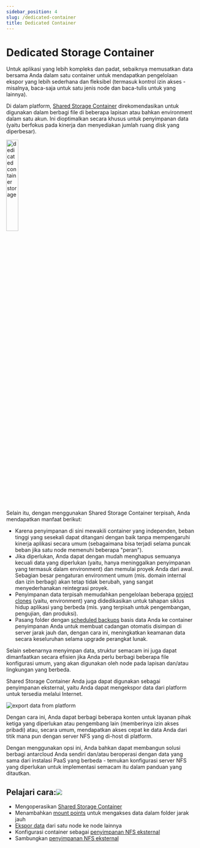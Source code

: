 ```yaml
---
sidebar_position: 4
slug: /dedicated-container
title: Dedicated Container
---
```


# Dedicated Storage Container

Untuk aplikasi yang lebih kompleks dan padat, sebaiknya memusatkan data bersama Anda dalam satu container untuk mendapatkan pengelolaan ekspor yang lebih sederhana dan fleksibel (termasuk kontrol izin akses - misalnya, baca-saja untuk satu jenis node dan baca-tulis untuk yang lainnya).

Di dalam platform, [Shared Storage Container](<https://docs.dewacloud.com/docs/shared-storage-container/>) direkomendasikan untuk digunakan dalam berbagi file di beberapa lapisan atau bahkan environment dalam satu akun. Ini dioptimalkan secara khusus untuk penyimpanan data (yaitu berfokus pada kinerja dan menyediakan jumlah ruang disk yang diperbesar).

<img src="https://assets.dewacloud.com/dewacloud-docs/data-storage/use-case/dedicated-container/01-dedicated-container-storage.png" alt="dedicated container storage" width="25%"/>

Selain itu, dengan menggunakan Shared Storage Container terpisah, Anda mendapatkan manfaat berikut:

  * Karena penyimpanan di sini mewakili container yang independen, beban tinggi yang sesekali dapat ditangani dengan baik tanpa mempengaruhi kinerja aplikasi secara umum (sebagaimana bisa terjadi selama puncak beban jika satu node memenuhi beberapa "peran").
  * Jika diperlukan, Anda dapat dengan mudah menghapus semuanya kecuali data yang diperlukan (yaitu, hanya meninggalkan penyimpanan yang termasuk dalam environment) dan memulai proyek Anda dari awal. Sebagian besar pengaturan environment umum (mis. domain internal dan izin berbagi) akan tetap tidak berubah, yang sangat menyederhanakan reintegrasi proyek.
  * Penyimpanan data terpisah memudahkan pengelolaan beberapa [project clones](<https://docs.dewacloud.com/docs/clone-environment/>) (yaitu, environment) yang didedikasikan untuk tahapan siklus hidup aplikasi yang berbeda (mis. yang terpisah untuk pengembangan, pengujian, dan produksi).
  * Pasang folder dengan [scheduled backups](<https://docs.dewacloud.com/docs/database-backups/>) basis data Anda ke container penyimpanan Anda untuk membuat cadangan otomatis disimpan di server jarak jauh dan, dengan cara ini, meningkatkan keamanan data secara keseluruhan selama upgrade perangkat lunak.

Selain sebenarnya menyimpan data, struktur semacam ini juga dapat dimanfaatkan secara efisien jika Anda perlu berbagi beberapa file konfigurasi umum, yang akan digunakan oleh node pada lapisan dan/atau lingkungan yang berbeda.

Shared Storage Container Anda juga dapat digunakan sebagai penyimpanan eksternal, yaitu Anda dapat mengekspor data dari platform untuk tersedia melalui Internet.

![export data from platform](#)

Dengan cara ini, Anda dapat berbagi beberapa konten untuk layanan pihak ketiga yang diperlukan atau pengembang lain (memberinya izin akses pribadi) atau, secara umum, mendapatkan akses cepat ke data Anda dari titik mana pun dengan server NFS yang di-host di platform.

Dengan menggunakan opsi ini, Anda bahkan dapat membangun solusi berbagi antarcloud Anda sendiri dan/atau beroperasi dengan data yang sama dari instalasi PaaS yang berbeda - temukan konfigurasi server NFS yang diperlukan untuk implementasi semacam itu dalam panduan yang ditautkan.

## Pelajari cara:[![](#)](<https://docs.dewacloud.com/docs/dedicated-storage/#learn-how-to>)

  * Mengoperasikan [Shared Storage Container](<https://docs.dewacloud.com/docs/shared-storage-container/>)
  * Menambahkan [mount points](<https://docs.dewacloud.com/docs/mount-points/>) untuk mengakses data dalam folder jarak jauh
  * [Ekspor data](<https://docs.dewacloud.com/docs/storage-exports/>) dari satu node ke node lainnya
  * Konfigurasi container sebagai [penyimpanan NFS eksternal](<https://docs.dewacloud.com/docs/configure-external-nfs-server/>)
  * Sambungkan [penyimpanan NFS eksternal](<https://docs.dewacloud.com/docs/external-nfs-storage/>)